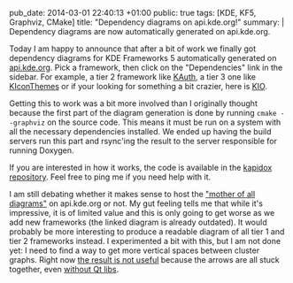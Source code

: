pub_date: 2014-03-01 22:40:13 +01:00
public: true
tags: [KDE, KF5, Graphviz, CMake]
title: "Dependency diagrams on api.kde.org!"
summary: |
    Dependency diagrams are now automatically generated on api.kde.org.

Today I am happy to announce that after a bit of work we finally got dependency diagrams for KDE Frameworks 5 automatically generated on [api.kde.org][ako-kf5]. Pick a framework, then click on the "Dependencies" link in the sidebar. For example, a tier 2 framework like [KAuth][], a tier 3 one like [KIconThemes][] or if your looking for something a bit crazier, here is [KIO][].

[ako-kf5]: http://api.kde.org/frameworks-api/frameworks5-apidocs/
[KAuth]: http://api.kde.org/frameworks-api/frameworks5-apidocs/kauth/html/kauth-dependencies.html
[KIconThemes]: http://api.kde.org/frameworks-api/frameworks5-apidocs/kiconthemes/html/kiconthemes-dependencies.html
[KIO]: http://api.kde.org/frameworks-api/frameworks5-apidocs/kio/html/kio-dependencies.html

Getting this to work was a bit more involved than I originally thought because the first part of the diagram generation is done by running `cmake --graphviz` on the source code. This means it must be run on a system with all the necessary dependencies installed. We ended up having the build servers run this part and rsync'ing the result to the server responsible for running Doxygen.

If you are interested in how it works, the code is available in the [kapidox repository][kapidox]. Feel free to ping me if you need help with it.

[kapidox]: http://quickgit.kde.org/?p=kapidox.git

I am still debating whether it makes sense to host the ["mother of all diagrams"][moad] on api.kde.org or not. My gut feeling tells me that while it's impressive, it is of limited value and this is only going to get worse as we add new frameworks (the linked diagram is already outdated). It would probably be more interesting to produce a readable diagram of all tier 1 and tier 2 frameworks instead. I experimented a bit with this, but I am not done yet: I need to find a way to get more vertical spaces between cluster graphs. Right now [the result is not useful](tier-1-2-qt.png) because the arrows are all stuck together, even [without Qt libs](tier-1-2.png).

[moad]: kf5.png
